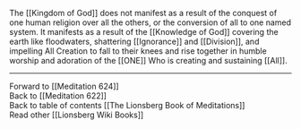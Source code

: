 The [[Kingdom of God]] does not manifest as a result of the conquest of one human religion over all the others, or the conversion of all to one named system. It manifests as a result of the [[Knowledge of God]] covering the earth like floodwaters, shattering [[Ignorance]] and [[Division]], and impelling All Creation to fall to their knees and rise together in humble worship and adoration of the [[ONE]] Who is creating and sustaining [[All]]. 

___

Forward to [[Meditation 624]]  
Back to [[Meditation 622]]  
Back to table of contents [[The Lionsberg Book of Meditations]]  
Read other [[Lionsberg Wiki Books]] 